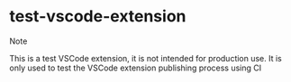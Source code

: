 # test-vscode-extension

> [!NOTE]
> This is a test VSCode extension, it is not intended for production use.
> It is only used to test the VSCode extension publishing process using CI
